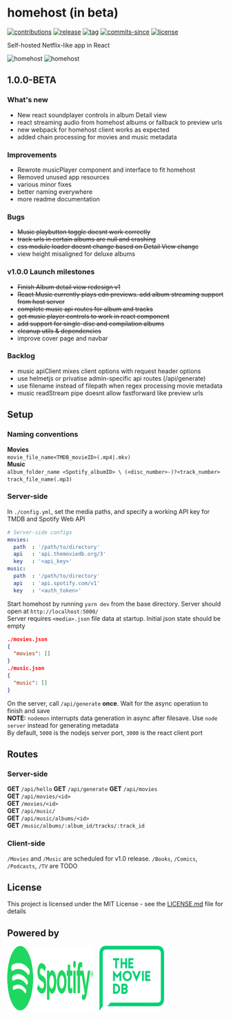 # homehost (in beta)

[![contributions](https://img.shields.io/badge/contributions-welcome-brightgreen.svg?style=flat)](https://github.com/ridhwaans/homehost/issues)
[![release](https://img.shields.io/github/release/ridhwaans/homehost.svg)](https://gitHub.com/ridhwaans/homehost/releases/)
[![tag](https://img.shields.io/github/tag/ridhwaans/homehost.svg)](https://gitHub.com/ridhwaans/homehost/tags/)
[![commits-since](https://img.shields.io/github/commits-since/ridhwaans/homehost/v1.0.0-beta.svg)](https://gitHub.com/ridhwaans/homehost/commit/)
[![license](https://img.shields.io/github/license/ridhwaans/homehost.svg)](https://github.com/ridhwaans/homehost/blob/master/LICENSE)

Self-hosted Netflix-like app in React

![homehost](https://raw.githubusercontent.com/ridhwaans/homehost/master/media/music-page-beta-3.PNG)
![homehost](https://raw.githubusercontent.com/ridhwaans/homehost/master/media/movies-page-beta.PNG)

## 1.0.0-BETA

### What's new

- New react soundplayer controls in album Detail view
- react streaming audio from homehost albums or fallback to preview urls
- new webpack for homehost client works as expected
- added chain processing for movies and music metadata

### Improvements

- Rewrote musicPlayer component and interface to fit homehost
- Removed unused app resources
- various minor fixes
- better naming everywhere
- more readme documentation

### Bugs

- ~~Music playbutton toggle doesnt work correctly~~
- ~~track urls in certain albums are null and crashing~~
- ~~css module loader doesnt change based on Detail View change~~
- view height misaligned for deluxe albums

### v1.0.0 Launch milestones

- ~~Finish Album detail view redesign v1~~
- ~~React Music currently plays cdn previews. add album streaming support from host server~~
- ~~complete music api routes for album and tracks~~
- ~~get music player controls to work in react component~~
- ~~add support for single-disc and compilation albums~~
- ~~cleanup utils & dependencies~~
- improve cover page and navbar

### Backlog  

- music apiClient mixes client options with request header options  
- use helmetjs or privatise admin-specific api routes (/api/generate)  
- use filename instead of filepath when regex processing movie metadata 
- music readStream pipe doesnt allow fastforward like preview urls

## Setup

### Naming conventions

**Movies**  
`movie_file_name<TMDB_movieID>(.mp4|.mkv)`  
**Music**  
`album_folder_name <Spotify_albumID> \ (<disc_number>-)?<track_number> track_file_name(.mp3)`

### Server-side

In `./config.yml`, set the media paths, and specify a working API key for TMDB and Spotify Web API
```yaml
# Server-side configs
movies:
  path  : '/path/to/directory'
  api   : 'api.themoviedb.org/3'
  key   : '<api_key>'
music:
  path  : '/path/to/directory'
  api   : 'api.spotify.com/v1'
  key   : '<auth_token>'
```

Start homehost by running `yarn dev` from the base directory. Server should open at `http://localhost:5000/`  
Server requires `<media>.json` file data at startup. Initial json state should be empty
```json
./movies.json
{
  "movies": []
}
./music.json
{
  "music": []
}
```
On the server, call `/api/generate` **once**. Wait for the async operation to finish and save  
**NOTE:** `nodemon` interrupts data generation in async after filesave. Use `node server` instead for generating metadata  
By default, `5000` is the nodejs server port, `3000` is the react client port

## Routes

### Server-side

**GET** `/api/hello` 
**GET** `/api/generate` 
**GET** `/api/movies`  
**GET** `/api/movies/<id>`  
**GET** `/movies/<id>`  
**GET** `/api/music/`  
**GET** `/api/music/albums/<id>`  
**GET** `/music/albums/:album_id/tracks/:track_id`

### Client-side

`/Movies` and `/Music` are scheduled for v1.0 release. `/Books`, `/Comics`, `/Podcasts`, `/TV` are TODO

## License

This project is licensed under the MIT License - see the [LICENSE.md](LICENSE.md) file for details

## Powered by
<p><img src="/media/spotify_green.svg"  width="200" height="150">&emsp;<img src="/media/tmdb_green.svg"  width="150" height="150"></p>

